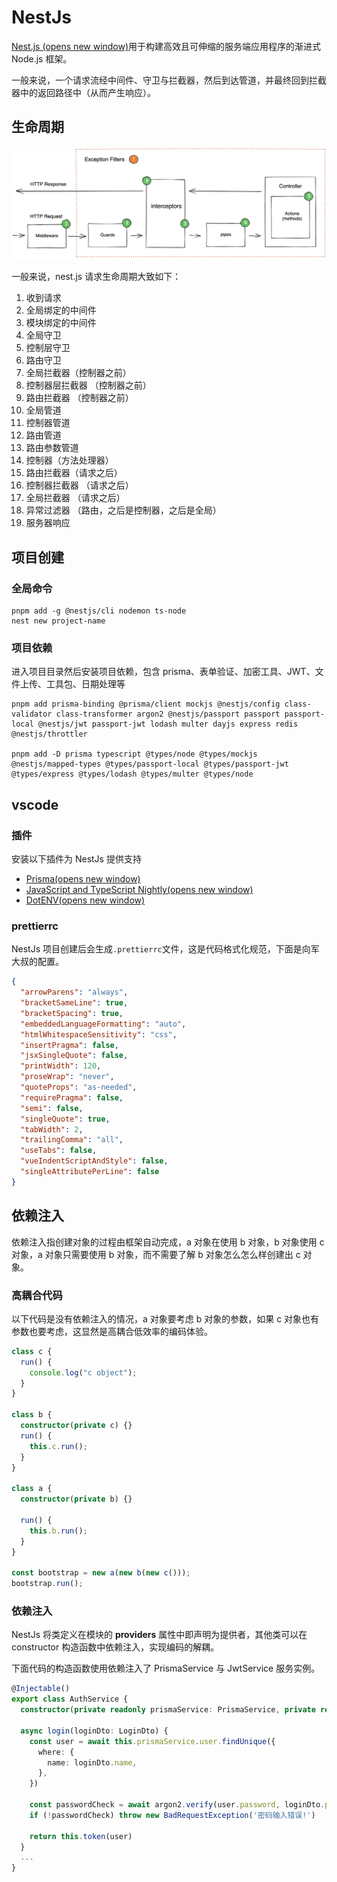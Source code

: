 # NestJs

[Nest.js (opens new window)](https://docs.nestjs.com/)用于构建高效且可伸缩的服务端应用程序的渐进式 Node.js 框架。

一般来说，一个请求流经中间件、守卫与拦截器，然后到达管道，并最终回到拦截器中的返回路径中（从而产生响应）。

## 生命周期

![img](https://raw.githubusercontent.com/caffreygo/static/main/blog/nest/flow.png)

一般来说，nest.js 请求生命周期大致如下：

1. 收到请求
2. 全局绑定的中间件
3. 模块绑定的中间件
4. 全局守卫
5. 控制层守卫
6. 路由守卫
7. 全局拦截器（控制器之前）
8. 控制器层拦截器 （控制器之前）
9. 路由拦截器 （控制器之前）
10. 全局管道
11. 控制器管道
12. 路由管道
13. 路由参数管道
14. 控制器（方法处理器）
15. 路由拦截器（请求之后）
16. 控制器拦截器 （请求之后）
17. 全局拦截器 （请求之后）
18. 异常过滤器 （路由，之后是控制器，之后是全局）
19. 服务器响应

## 项目创建

### 全局命令

```shell
pnpm add -g @nestjs/cli nodemon ts-node
nest new project-name
```

### 项目依赖

进入项目目录然后安装项目依赖，包含 prisma、表单验证、加密工具、JWT、文件上传、工具包、日期处理等

```shell
pnpm add prisma-binding @prisma/client mockjs @nestjs/config class-validator class-transformer argon2 @nestjs/passport passport passport-local @nestjs/jwt passport-jwt lodash multer dayjs express redis @nestjs/throttler

pnpm add -D prisma typescript @types/node @types/mockjs @nestjs/mapped-types @types/passport-local @types/passport-jwt @types/express @types/lodash @types/multer @types/node
```

## vscode

### 插件

安装以下插件为 NestJs 提供支持

- [Prisma(opens new window)](https://marketplace.visualstudio.com/items?itemName=Prisma.prisma)
- [JavaScript and TypeScript Nightly(opens new window)](https://marketplace.visualstudio.com/items?itemName=ms-vscode.vscode-typescript-next)
- [DotENV(opens new window)](https://marketplace.visualstudio.com/items?itemName=mikestead.dotenv)

### prettierrc

NestJs 项目创建后会生成`.prettierrc`文件，这是代码格式化规范，下面是向军大叔的配置。

```json
{
  "arrowParens": "always",
  "bracketSameLine": true,
  "bracketSpacing": true,
  "embeddedLanguageFormatting": "auto",
  "htmlWhitespaceSensitivity": "css",
  "insertPragma": false,
  "jsxSingleQuote": false,
  "printWidth": 120,
  "proseWrap": "never",
  "quoteProps": "as-needed",
  "requirePragma": false,
  "semi": false,
  "singleQuote": true,
  "tabWidth": 2,
  "trailingComma": "all",
  "useTabs": false,
  "vueIndentScriptAndStyle": false,
  "singleAttributePerLine": false
}
```

## 依赖注入

依赖注入指创建对象的过程由框架自动完成，a 对象在使用 b 对象，b 对象使用 c 对象，a 对象只需要使用 b 对象，而不需要了解 b 对象怎么怎么样创建出 c 对象。

### 高耦合代码

以下代码是没有依赖注入的情况，a 对象要考虑 b 对象的参数，如果 c 对象也有参数也要考虑，这显然是高耦合低效率的编码体验。

```typescript
class c {
  run() {
    console.log("c object");
  }
}

class b {
  constructor(private c) {}
  run() {
    this.c.run();
  }
}

class a {
  constructor(private b) {}

  run() {
    this.b.run();
  }
}

const bootstrap = new a(new b(new c()));
bootstrap.run();
```

### 依赖注入

NestJs 将类定义在模块的 **providers** 属性中即声明为提供者，其他类可以在 constructor 构造函数中依赖注入，实现编码的解耦。

下面代码的构造函数使用依赖注入了 PrismaService 与 JwtService 服务实例。

```typescript
@Injectable()
export class AuthService {
  constructor(private readonly prismaService: PrismaService, private readonly jwtService: JwtService) {}

  async login(loginDto: LoginDto) {
    const user = await this.prismaService.user.findUnique({
      where: {
        name: loginDto.name,
      },
    })

    const passwordCheck = await argon2.verify(user.password, loginDto.password)
    if (!passwordCheck) throw new BadRequestException('密码输入错误!')

    return this.token(user)
  }
  ...
}
```
